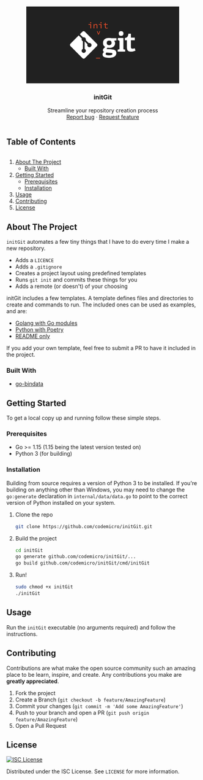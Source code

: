 <!-- PROJECT LOGO -->
<br />
<p align="center">
  <a href="https://github.com/codemicro/initGit">
    <img src="https://raw.githubusercontent.com/codemicro/initGit/master/.github/img.png" alt="Logo" height="200px">
  </a>

  <h3 align="center">initGit</h3>

  <p align="center">
    Streamline your repository creation process
    <br />
    <a href="https://github.com/codemicro/initGit/issues">Report bug</a>
    ·
    <a href="https://github.com/codemicro/initGit/issues">Request feature</a>
  </p>
</p>

<h2 style="display: inline-block">Table of Contents</h2>
<ol>
  <li>
    <a href="#about-the-project">About The Project</a>
    <ul>
      <li><a href="#built-with">Built With</a></li>
    </ul>
  </li>
  <li>
    <a href="#getting-started">Getting Started</a>
    <ul>
      <li><a href="#prerequisites">Prerequisites</a></li>
      <li><a href="#installation">Installation</a></li>
    </ul>
  </li>
  <li><a href="#usage">Usage</a></li>
  <li><a href="#contributing">Contributing</a></li>
  <li><a href="#license">License</a></li>
</ol>

<!-- ABOUT THE PROJECT -->
## About The Project

`initGit` automates a few tiny things that I have to do every time I make a new repository.

  * Adds a `LICENCE`
  * Adds a `.gitignore`
  * Creates a project layout using predefined templates
  * Runs `git init` and commits these things for you
  * Adds a remote (or doesn't) of your choosing

initGit includes a few templates. A template defines files and directories to create and commands to run. The included ones can be used as examples, and are:

* [Golang with Go modules](https://github.com/codemicro/initGit/blob/master/internal/data/dataFiles/templates/go.json)
* [Python with Poetry](https://github.com/codemicro/initGit/blob/master/internal/data/dataFiles/templates/python.json)
* [README only](https://github.com/codemicro/initGit/blob/master/internal/data/dataFiles/templates/readme.json)

If you add your own template, feel free to submit a PR to have it included in the project.

### Built With

* [go-bindata](https://github.com/go-bindata/go-bindata/)

<!-- GETTING STARTED -->
## Getting Started

To get a local copy up and running follow these simple steps.

### Prerequisites

* Go >= 1.15 (1.15 being the latest version tested on)
* Python 3 (for building)

### Installation

Building from source requires a version of Python 3 to be installed. If you're building on anything other than Windows, 
you may need to change the `go:generate` declaration in `internal/data/data.go` to point to the correct version of
Python installed on your system.

1. Clone the repo
   ```sh
   git clone https://github.com/codemicro/initGit.git
   ```
2. Build the project
   ```sh
   cd initGit
   go generate github.com/codemicro/initGit/...
   go build github.com/codemicro/initGit/cmd/initGit
   ```
3. Run!
   ```sh
   sudo chmod +x initGit
   ./initGit
   ```

<!-- USAGE EXAMPLES -->
## Usage

Run the `initGit` executable (no arguments required) and follow the instructions.

<!-- CONTRIBUTING -->
## Contributing

Contributions are what make the open source community such an amazing place to be learn, inspire, and create. Any contributions you make are **greatly appreciated**.

1. Fork the project
2. Create a Branch (`git checkout -b feature/AmazingFeature`)
3. Commit your changes (`git commit -m 'Add some AmazingFeature'`)
4. Push to your branch and open a PR (`git push origin feature/AmazingFeature`)
5. Open a Pull Request

<!-- LICENSE -->
## License

[![ISC License][license-shield]][license-url]

Distributed under the ISC License. See `LICENSE` for more information.

[license-shield]: https://img.shields.io/github/license/codemicro/initGit.svg?style=for-the-badge
[license-url]: https://github.com/codemicro/initGit/blob/master/LICENSE.txt